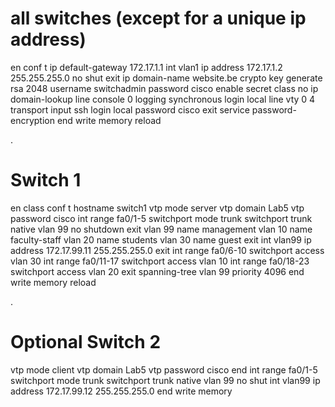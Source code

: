 # all switches (except for a unique ip address)

en
conf t
ip default-gateway 172.17.1.1
int vlan1
ip address 172.17.1.2 255.255.255.0
no shut
exit
ip domain-name website.be
crypto key generate rsa
2048
username switchadmin password cisco
enable secret class
no ip domain-lookup
line console 0
logging synchronous
login local
line vty 0 4
transport input ssh
login local
password cisco
exit
service password-encryption
end
write memory
reload

.

# Switch 1
en
class
conf t
hostname switch1
vtp mode server
vtp domain Lab5
vtp password cisco
int range fa0/1-5
switchport mode trunk
switchport trunk native vlan 99
no shutdown
exit
vlan 99
name management
vlan 10
name faculty-staff
vlan 20
name students
vlan 30
name guest
exit
int vlan99
ip address 172.17.99.11 255.255.255.0
exit
int range fa0/6-10
switchport access vlan 30
int range fa0/11-17
switchport access vlan 10
int range fa0/18-23
switchport access vlan 20
exit
spanning-tree vlan 99 priority 4096
end
write memory
reload

.

# Optional Switch 2

vtp mode client
vtp domain Lab5
vtp password cisco
end
int range fa0/1-5
switchport mode trunk
switchport trunk native vlan 99
no shut
int vlan99
ip address 172.17.99.12 255.255.255.0
end
write memory

